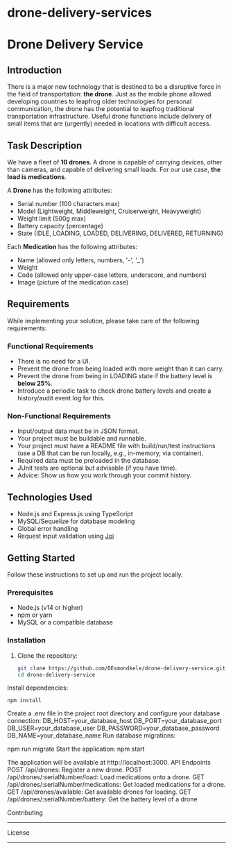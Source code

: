 # drone-delivery-services
# Drone Delivery Service

## Introduction

There is a major new technology that is destined to be a disruptive force in the field of transportation: **the drone**. Just as the mobile phone allowed developing countries to leapfrog older technologies for personal communication, the drone has the potential to leapfrog traditional transportation infrastructure. Useful drone functions include delivery of small items that are (urgently) needed in locations with difficult access.

## Task Description

We have a fleet of **10 drones**. A drone is capable of carrying devices, other than cameras, and capable of delivering small loads. For our use case, **the load is medications**.

A **Drone** has the following attributes:
- Serial number (100 characters max)
- Model (Lightweight, Middleweight, Cruiserweight, Heavyweight)
- Weight limit (500g max)
- Battery capacity (percentage)
- State (IDLE, LOADING, LOADED, DELIVERING, DELIVERED, RETURNING)

Each **Medication** has the following attributes:
- Name (allowed only letters, numbers, '-', '_')
- Weight
- Code (allowed only upper-case letters, underscore, and numbers)
- Image (picture of the medication case)

## Requirements

While implementing your solution, please take care of the following requirements:

### Functional Requirements

- There is no need for a UI.
- Prevent the drone from being loaded with more weight than it can carry.
- Prevent the drone from being in LOADING state if the battery level is **below 25%**.
- Introduce a periodic task to check drone battery levels and create a history/audit event log for this.

### Non-Functional Requirements

- Input/output data must be in JSON format.
- Your project must be buildable and runnable.
- Your project must have a README file with build/run/test instructions (use a DB that can be run locally, e.g., in-memory, via container).
- Required data must be preloaded in the database.
- JUnit tests are optional but advisable (if you have time).
- Advice: Show us how you work through your commit history.

## Technologies Used

- Node.js and Express.js using TypeScript
- MySQL/Sequelize for database modeling
- Global error handling
- Request input validation using [Joi](https://github.com/hapijs/joi)

## Getting Started

Follow these instructions to set up and run the project locally.

### Prerequisites

- Node.js (v14 or higher)
- npm or yarn
- MySQL or a compatible database

### Installation

1. Clone the repository:

   ```bash
   git clone https://github.com/DEsmondkele/drone-delivery-service.git
   cd drone-delivery-service

Install dependencies:

`npm install`

Create a .env file in the project root directory and configure your database connection:
DB_HOST=your_database_host
DB_PORT=your_database_port
DB_USER=your_database_user
DB_PASSWORD=your_database_password
DB_NAME=your_database_name
Run database migrations:

npm run migrate
Start the application:
npm start

The application will be available at http://localhost:3000.
API Endpoints
POST /api/drones: Register a new drone.
POST /api/drones/:serialNumber/load: Load medications onto a drone.
GET /api/drones/:serialNumber/medications: Get loaded medications for a drone.
GET /api/drones/available: Get available drones for loading.
GET /api/drones/:serialNumber/battery: Get the battery level of a drone

Contributing
****

License
****
